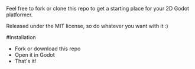 Feel free to fork or clone this repo to get a starting place for your 2D Godot platformer.

Released under the MIT license, so do whatever you want with it :)

#Installation
+ Fork or download this repo
+ Open it in Godot
+ That's it!
